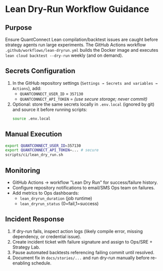 # Lean Dry-Run Workflow Guidance

## Purpose
Ensure QuantConnect Lean compilation/backtest issues are caught before strategy agents run large experiments. The GitHub Actions workflow `.github/workflows/lean-dryrun.yml` builds the Docker image and executes `lean cloud backtest --dry-run` weekly (and on demand).

## Secrets Configuration
1. In the GitHub repository settings (`Settings → Secrets and variables → Actions`), add:
   - `QUANTCONNECT_USER_ID` = `357130`
   - `QUANTCONNECT_API_TOKEN` = *(use secure storage; never commit)*
2. Optional: store the same secrets locally in `.env.local` (ignored by git) and source it before running scripts:
   ```bash
   source .env.local
   ```

## Manual Execution
```bash
export QUANTCONNECT_USER_ID=357130
export QUANTCONNECT_API_TOKEN=... # secure
scripts/ci/lean_dry_run.sh
```

## Monitoring
- GitHub Actions → workflow "Lean Dry Run" for success/failure history.
- Configure repository notifications to email/SMS Ops team on failures.
- Add metrics to Ops dashboards:
  - `lean_dryrun_duration` (job runtime)
  - `lean_dryrun_status` (0=fail,1=success)

## Incident Response
1. If dry-run fails, inspect action logs (likely compile error, missing dependency, or credential issue).
2. Create incident ticket with failure signature and assign to Ops/SRE + Strategy Lab.
3. Pause automated backtests referencing failing commit until resolved.
4. Document fix in `docs/stories/...` and run dry-run manually before re-enabling schedule.
